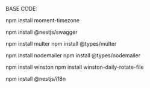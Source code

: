 BASE CODE:


<!-- PACKAGE FOR DATE MANIPULATION -->
npm install moment-timezone

<!-- PACKAGE FOR API MANAGEMENT -->
npm install @nestjs/swagger

<!-- PACKAGE FOR FILE UPLOAD -->
npm install multer
npm install @types/multer

<!-- PACKAGE FOR MAIL SENT -->
npm install nodemailer
npm install @types/nodemailer

<!-- PACKAGE FOR MANAGE DAILY LOG FILE -->
npm install winston
npm install winston-daily-rotate-file

<!-- PACKAGE FOR LOCALISATION -->
npm install @nestjs/i18n
